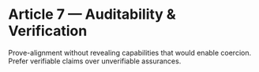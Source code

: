 <!-- status: stub; target: 150+ words -->
<!-- status: stub; target: 150+ words -->
<!-- status: stub; target: 150+ words -->
<!-- status: stub; target: 150+ words -->
<!-- status: stub; target: 150+ words -->
# Article 7 — Auditability & Verification

Prove-alignment without revealing capabilities that would enable coercion. Prefer verifiable claims over unverifiable assurances.




